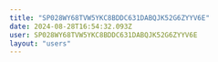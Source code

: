 ```yaml
---
title: "SP028WY68TVW5YKC8BDDC631DABQJK52G6ZYYV6E"
date: 2024-08-28T16:54:32.093Z
user: SP028WY68TVW5YKC8BDDC631DABQJK52G6ZYYV6E
layout: "users"
---
```

    